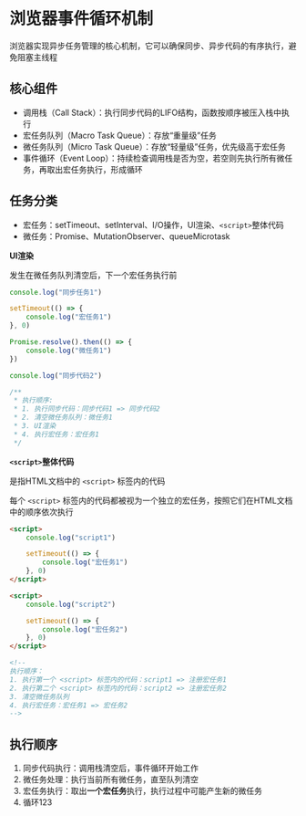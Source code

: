 # 浏览器事件循环机制

浏览器实现异步任务管理的核心机制，它可以确保同步、异步代码的有序执行，避免阻塞主线程

## 核心组件

* 调用栈（Call Stack）：执行同步代码的LIFO结构，函数按顺序被压入栈中执行
* 宏任务队列（Macro Task Queue）：存放“重量级”任务
* 微任务队列（Micro Task Queue）：存放“轻量级”任务，优先级高于宏任务
* 事件循环（Event Loop）：持续检查调用栈是否为空，若空则先执行所有微任务，再取出宏任务执行，形成循环

## 任务分类

* 宏任务：setTimeout、setInterval、I/O操作，UI渲染、`<script>`整体代码
* 微任务：Promise、MutationObserver、queueMicrotask

**UI渲染** 

发生在微任务队列清空后，下一个宏任务执行前

```js
console.log("同步任务1")

setTimeout(() => {
    console.log("宏任务1")
}, 0)

Promise.resolve().then(() => {
    console.log("微任务1")
})

console.log("同步代码2")

/**
 * 执行顺序:
 * 1. 执行同步代码：同步代码1 => 同步代码2
 * 2. 清空微任务队列：微任务1
 * 3. UI渲染
 * 4. 执行宏任务：宏任务1
 */
```

**`<script>`整体代码**

是指HTML文档中的 `<script>` 标签内的代码

每个 `<script>` 标签内的代码都被视为一个独立的宏任务，按照它们在HTML文档中的顺序依次执行

```html
<script>
    console.log("script1")

    setTimeout(() => {
        console.log("宏任务1")
    }, 0)
</script>

<script>
    console.log("script2")

    setTimeout(() => {
        console.log("宏任务2")
    }, 0)
</script>

<!--
执行顺序：
1. 执行第一个 <script> 标签内的代码：script1 => 注册宏任务1
2. 执行第二个 <script> 标签内的代码：script2 => 注册宏任务2
3. 清空微任务队列
4. 执行宏任务：宏任务1 => 宏任务2
-->
```

## 执行顺序

1. 同步代码执行：调用栈清空后，事件循环开始工作
2. 微任务处理：执行当前所有微任务，直至队列清空
3. 宏任务执行：取出**一个宏任务**执行，执行过程中可能产生新的微任务
4. 循环123

